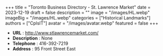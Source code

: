+++
title = "Toronto Business Directory - St. Lawrence Market"
date = 2023-12-19
draft = false
description = ""
image = "/images/HL.webp"
imageBig = "/images/HL.webp"
categories = ["Historical Landmarks"]
authors = ["CplsIT"]
avatar = "/images/avatar.webp"
featured = false
+++


* **URL** :  http://www.stlawrencemarket.com/
* **Description** : None
* **Telephone** : 416-392-7219
* **Address** : 95 Front Street East